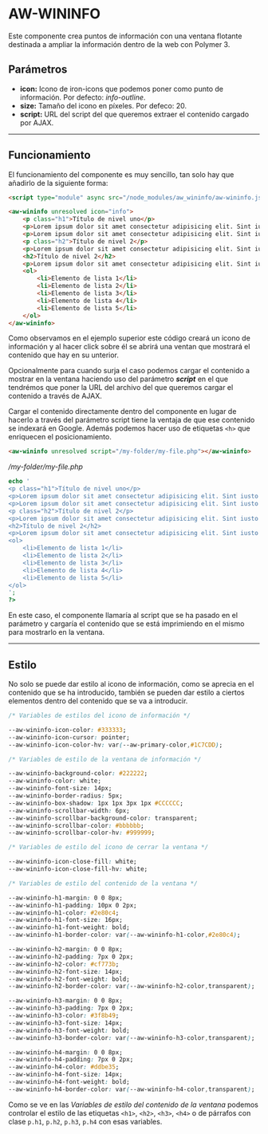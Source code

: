 # AW-WININFO

Este componente crea puntos de información con una ventana flotante destinada a ampliar la información dentro de la web con Polymer 3.

## Parámetros

- **icon:** Icono de iron-icons que podemos poner como punto de información. Por defecto: _info-outline_.
- **size:** Tamaño del icono en píxeles. Por defeco: 20.
- **script:** URL del script del que queremos extraer el contenido cargado por AJAX.

____________________

## Funcionamiento

El funcionamiento del componente es muy sencillo, tan solo hay que añadirlo de la siguiente forma:

```html
<script type="module" async src="/node_modules/aw_wininfo/aw-wininfo.js"></script>
```

```html
<aw-wininfo unresolved icon="info">
	<p class="h1">Título de nivel uno</p>
	<p>Lorem ipsum dolor sit amet consectetur adipisicing elit. Sint iusto accusamus quod mollitia veritatis unde, eos corrupti consequuntur beatae blanditiis.</p>
	<p>Lorem ipsum dolor sit amet consectetur adipisicing elit. Sint iusto accusamus quod mollitia veritatis unde, eos corrupti consequuntur beatae blanditiis.</p>
	<p class="h2">Título de nivel 2</p>
	<p>Lorem ipsum dolor sit amet consectetur adipisicing elit. Sint iusto accusamus quod mollitia veritatis unde, eos corrupti consequuntur beatae blanditiis.</p>
	<h2>Título de nivel 2</h2>
	<p>Lorem ipsum dolor sit amet consectetur adipisicing elit. Sint iusto accusamus quod mollitia veritatis unde, eos corrupti consequuntur beatae blanditiis.</p>
	<ol>
		<li>Elemento de lista 1</li>
		<li>Elemento de lista 2</li>
		<li>Elemento de lista 3</li>
		<li>Elemento de lista 4</li>
		<li>Elemento de lista 5</li>
	</ol>
</aw-wininfo>
```

Como observamos en el ejemplo superior este código creará un icono de información y al hacer click sobre él se abrirá una ventan que mostrará el contenido que hay en su unterior.

Opcionalmente para cuando surja el caso podemos cargar el contenido a mostrar en la ventana haciendo uso del parámetro **_script_** en el que tendrémos que poner la URL del archivo del que queremos cargar el contenido a través de AJAX.

Cargar el contenido directamente dentro del componente en lugar de hacerlo a través del parámetro script tiene la ventaja de que ese contenido se indexará en Google. Además podemos hacer uso de etiquetas ```<h>``` que enriquecen el posicionamiento.

```html
<aw-wininfo unresolved script="/my-folder/my-file.php"></aw-wininfo>
```

_/my-folder/my-file.php_
```php
echo '
<p class="h1">Título de nivel uno</p>
<p>Lorem ipsum dolor sit amet consectetur adipisicing elit. Sint iusto accusamus quod mollitia veritatis unde, eos corrupti consequuntur beatae blanditiis.</p>
<p>Lorem ipsum dolor sit amet consectetur adipisicing elit. Sint iusto accusamus quod mollitia veritatis unde, eos corrupti consequuntur beatae blanditiis.</p>
<p class="h2">Título de nivel 2</p>
<p>Lorem ipsum dolor sit amet consectetur adipisicing elit. Sint iusto accusamus quod mollitia veritatis unde, eos corrupti consequuntur beatae blanditiis.</p>
<h2>Título de nivel 2</h2>
<p>Lorem ipsum dolor sit amet consectetur adipisicing elit. Sint iusto accusamus quod mollitia veritatis unde, eos corrupti consequuntur beatae blanditiis.</p>
<ol>
	<li>Elemento de lista 1</li>
	<li>Elemento de lista 2</li>
	<li>Elemento de lista 3</li>
	<li>Elemento de lista 4</li>
	<li>Elemento de lista 5</li>
</ol>
';
?>
```

En este caso, el componente llamaría al script que se ha pasado en el parámetro y cargaría el contenido que se está imprimiendo en el mismo para mostrarlo en la ventana.

__________

## Estilo

No solo se puede dar estilo al icono de información, como se aprecia en el contenido que se ha introducido, también se pueden dar estilo a ciertos elementos dentro del contenido que se va a introducir.

```css
/* Variables de estilos del icono de información */

--aw-wininfo-icon-color: #333333;
--aw-wininfo-icon-cursor: pointer;
--aw-wininfo-icon-color-hv: var(--aw-primary-color,#1C7CDD);

/* Variables de estilo de la ventana de información */

--aw-wininfo-background-color: #222222;
--aw-wininfo-color: white;
--aw-wininfo-font-size: 14px;
--aw-wininfo-border-radius: 5px;
--aw-wininfo-box-shadow: 1px 1px 3px 1px #CCCCCC;
--aw-wininfo-scrollbar-width: 6px;
--aw-wininfo-scrollbar-background-color: transparent;
--aw-wininfo-scrollbar-color: #bbbbbb;
--aw-wininfo-scrollbar-color-hv: #999999;

/* Variables de estilo del icono de cerrar la ventana */

--aw-wininfo-icon-close-fill: white;
--aw-wininfo-icon-close-fill-hv: white;

/* Variables de estilo del contenido de la ventana */

--aw-wininfo-h1-margin: 0 0 8px;
--aw-wininfo-h1-padding: 10px 0 2px;
--aw-wininfo-h1-color: #2e80c4;
--aw-wininfo-h1-font-size: 16px;
--aw-wininfo-h1-font-weight: bold;
--aw-wininfo-h1-border-color: var(--aw-wininfo-h1-color,#2e80c4);

--aw-wininfo-h2-margin: 0 0 8px;
--aw-wininfo-h2-padding: 7px 0 2px;
--aw-wininfo-h2-color: #cf773b;
--aw-wininfo-h2-font-size: 14px;
--aw-wininfo-h2-font-weight: bold;
--aw-wininfo-h2-border-color: var(--aw-wininfo-h2-color,transparent);

--aw-wininfo-h3-margin: 0 0 8px;
--aw-wininfo-h3-padding: 7px 0 2px;
--aw-wininfo-h3-color: #3f8b49;
--aw-wininfo-h3-font-size: 14px;
--aw-wininfo-h3-font-weight: bold;
--aw-wininfo-h3-border-color: var(--aw-wininfo-h3-color,transparent);

--aw-wininfo-h4-margin: 0 0 8px;
--aw-wininfo-h4-padding: 7px 0 2px;
--aw-wininfo-h4-color: #ddbe35;
--aw-wininfo-h4-font-size: 14px;
--aw-wininfo-h4-font-weight: bold;
--aw-wininfo-h4-border-color: var(--aw-wininfo-h4-color,transparent);
```

Como se ve en las _Variables de estilo del contenido de la ventana_ podemos controlar el estilo de las etiquetas ```<h1>```, ```<h2>```, ```<h3>```, ```<h4>``` o de párrafos con clase ```p.h1```, ```p.h2```, ```p.h3```, ```p.h4``` con esas variables.



